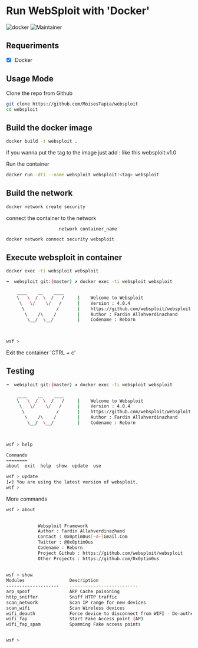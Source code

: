 # Run WebSploit with 'Docker'

![docker](https://img.shields.io/badge/Docker-v19.03.12-blue?style=plastic&logo=docker)
![Maintainer](https://img.shields.io/badge/Maintainer-Equinockx-success?style=plastic&logo=terraform)

## Requeriments

- [X] Docker

## Usage Mode

Clone the repo from Github
```bash
git clone https://github.com/MoisesTapia/websploit
cd websploit
```

## Build the docker image

```bash
docker build -t websploit .
```
if you wanna put the tag to the image just add :<tag> like this websploit:v1.0

Run the container

```bash
docker run -dti --name websploit websploit:<tag> websploit 
```
## Build the network

```bash
docker network create security 
```

connect the container to the network

                        network container_name
```bash
docker network connect security websploit
```

## Execute websploit in container

```bash
docker exec -ti websploit websploit

➜  websploit git:(master) ✗ docker exec -ti websploit websploit

    ____    __    ____
    \   \  /  \  /   /     |    Welcome to Websploit 
     \   \/    \/   /      |    Version : 4.0.4 
      \            /       |    https://github.com/websploit/websploit 
       \    /\    /        |    Author : Fardin Allahverdinazhand 
        \__/  \__/         |    Codename : Reborn 

    
    
wsf > 
```
Exit the container 'CTRL + c'


## Testing 

```bash
➜  websploit git:(master) ✗ docker exec -ti websploit websploit

    ____    __    ____
    \   \  /  \  /   /     |    Welcome to Websploit 
     \   \/    \/   /      |    Version : 4.0.4 
      \            /       |    https://github.com/websploit/websploit 
       \    /\    /        |    Author : Fardin Allahverdinazhand 
        \__/  \__/         |    Codename : Reborn 

    
    
wsf > help

Commands
========
about  exit  help  show  update  use

wsf > update
[✔] You are using the latest version of websploit.
wsf > 
```
More commands

```bash
wsf > about

    
            Websploit Framework
            Author : Fardin Allahverdinazhand
            Contact : 0x0ptim0us[~A~]Gmail.Com
            Twitter : @0x0ptim0us
            Codename : Reborn
            Project Github : https://github.com/websploit/websploit
            Other Projects : https://github.com/0x0ptim0us
            
    
wsf > show
Modules             	Description         
--------------------	--------------------------
arp_spoof           	ARP Cache poisoning
http_sniffer        	Sniff HTTP traffic
scan_network        	Scan IP range for new devices 
scan_wifi           	Scan Wireless devices 
wifi_deauth         	Force device to disconnect from WIFI - De-authentication attack 
wifi_fap            	Start Fake Access point (AP) 
wifi_fap_spam       	Spamming Fake access points 


wsf > 
```